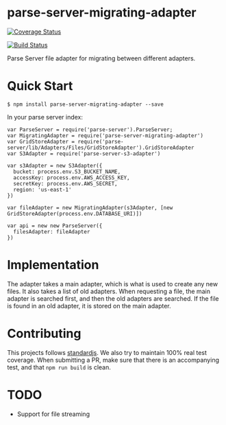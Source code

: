 # parse-server-migrating-adapter
[![Coverage Status](https://coveralls.io/repos/github/DopplerLabs/parse-server-migrating-adapter/badge.svg?branch=develop)](https://coveralls.io/github/DopplerLabs/parse-server-migrating-adapter?branch=develop)

[![Build Status](https://travis-ci.org/DopplerLabs/parse-server-migrating-adapter.svg?branch=develop)](https://travis-ci.org/DopplerLabs/parse-server-migrating-adapter)

Parse Server file adapter for migrating between different adapters.

# Quick Start
`$ npm install parse-server-migrating-adapter --save`

In your parse server index:
```
var ParseServer = require('parse-server').ParseServer;
var MigratingAdapter = require('parse-server-migrating-adapter')
var GridStoreAdapter = require('parse-server/lib/Adapters/Files/GridStoreAdapter').GridStoreAdapter
var S3Adapter = require('parse-server-s3-adapter')

var s3Adapter = new S3Adapter({
  bucket: process.env.S3_BUCKET_NAME,
  accessKey: process.env.AWS_ACCESS_KEY,
  secretKey: process.env.AWS_SECRET,
  region: 'us-east-1'
})

var fileAdapter = new MigratingAdapter(s3Adapter, [new GridStoreAdapter(process.env.DATABASE_URI)])

var api = new new ParseServer({
  filesAdapter: fileAdapter
})
```

# Implementation
The adapter takes a main adapter, which is what is used to create any new files. It also takes a list of old adapters. When requesting a file, the main adapter is searched first, and then the old adapters are searched. If the file is found in an old adapter, it is stored on the main adapter.

# Contributing
This projects follows [standardjs](https://standardjs.com/). We also try to maintain 100% real test coverage. When submitting a PR, make sure that there is an accompanying test, and that `npm run build` is clean.

# TODO
* Support for file streaming
